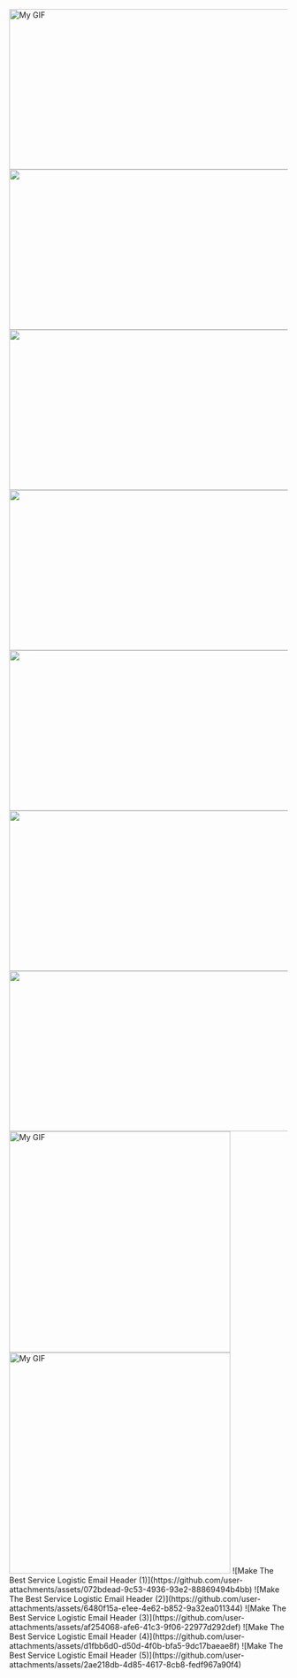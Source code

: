 <img src="https://github.com/user-attachments/assets/8be84541-550c-4449-9992-9ea031b2bd87"  alt="My GIF" width="1100" height="290" />
<img src="https://github.com/user-attachments/assets/d12f4b3a-cd42-4195-b7e2-5e3b4cd1a26a" width="1100" height="290" />
<img src="https://github.com/user-attachments/assets/c866679b-2d43-4b5e-8fc1-dbbb4258951b" width="1100" height="290" />
<img src="https://github.com/user-attachments/assets/14969193-8877-43ea-b873-fac297e93cd3" width="1100" height="290" />
<img src="https://github.com/user-attachments/assets/b50a59d3-d4dd-4802-82e6-a9ed9ac9eae6" width="1100" height="290" />
<img src="https://github.com/user-attachments/assets/70af28b0-1a0d-492b-bbf0-2895e245d64d" width="1100" height="290" />
<img src="https://github.com/user-attachments/assets/c9348a7a-eec7-4b03-8913-0a85ee525635" width="1100" height="290" />

<img src="https://github.com/username/repository/blob/main/path/to/your.gif?raw=true" alt="My GIF" width="400" />


<img src="![Make The Best Service Logistic Email Header ](https://github.com/user-attachments/assets/1d2a8988-8ba9-4610-95f7-997811fce997" alt="My GIF" width="400" />
![Make The Best Service Logistic Email Header  (1)](https://github.com/user-attachments/assets/072bdead-9c53-4936-93e2-88869494b4bb)
![Make The Best Service Logistic Email Header  (2)](https://github.com/user-attachments/assets/6480f15a-e1ee-4e62-b852-9a32ea011344)
![Make The Best Service Logistic Email Header  (3)](https://github.com/user-attachments/assets/af254068-afe6-41c3-9f06-22977d292def)
![Make The Best Service Logistic Email Header  (4)](https://github.com/user-attachments/assets/d1fbb6d0-d50d-4f0b-bfa5-9dc17baeae8f)
![Make The Best Service Logistic Email Header  (5)](https://github.com/user-attachments/assets/2ae218db-4d85-4617-8cb8-fedf967a90f4)



